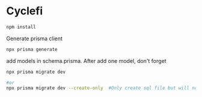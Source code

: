 # Cyclefi

```bash
npm install
```

Generate prisma client

```bash
npx prisma generate
```

add models in schema.prisma. After add one model, don't forget

```bash
npx prisma migrate dev

#or
npx prisma migrate dev --create-only  #Only create sql file but will not be executed
```

